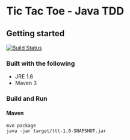 # Tic Tac Toe - Java TDD #

## Getting started ##
[![Build Status](https://travis-ci.org/hanster/ttt-java.svg?branch=master)](https://travis-ci.org/hanster/ttt-java)
### Built with the following ###
* JRE 1.6
* Maven 3

### Build and Run ###
#### Maven ####
    mvn package
    java -jar target/ttt-1.0-SNAPSHOT.jar